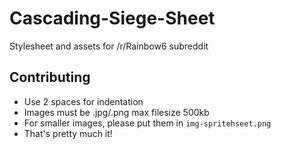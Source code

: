 # Cascading-Siege-Sheet
Stylesheet and assets for /r/Rainbow6 subreddit

## Contributing  
* Use 2 spaces for indentation 
* Images must be .jpg/.png max filesize 500kb
* For smaller images, please put them in ``img-spritehseet.png``
* That's pretty much it!
